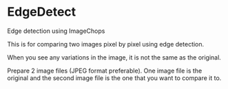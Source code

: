 # EdgeDetect
Edge detection using ImageChops

This is for comparing two images pixel by pixel using edge detection.

When you see any variations in the image, it is not the same as the original.

Prepare 2 image files (JPEG format preferable). One image file is the original and the 
second image file is the one that you want to compare it to.
